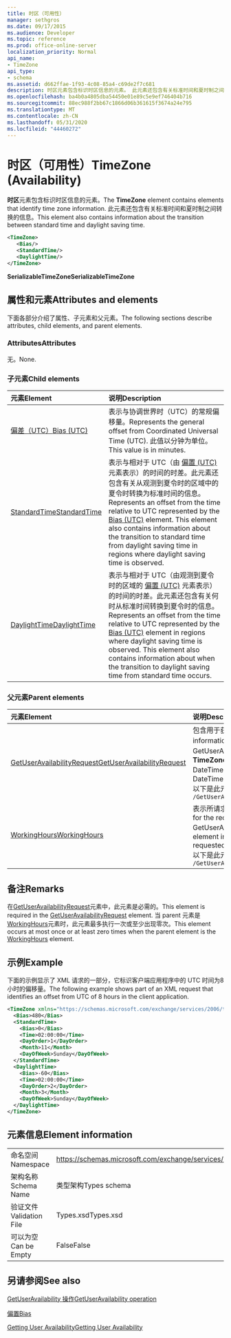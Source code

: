 ```yaml
---
title: 时区（可用性）
manager: sethgros
ms.date: 09/17/2015
ms.audience: Developer
ms.topic: reference
ms.prod: office-online-server
localization_priority: Normal
api_name:
- TimeZone
api_type:
- schema
ms.assetid: d662ffae-1f93-4c08-85a4-c69de2f7c681
description: 时区元素包含标识时区信息的元素。 此元素还包含有关标准时间和夏时制之间转换的信息。
ms.openlocfilehash: ba4b0a4805dba54450e01e89c5e9ef746404b716
ms.sourcegitcommit: 88ec988f2bb67c1866d06b361615f3674a24e795
ms.translationtype: MT
ms.contentlocale: zh-CN
ms.lasthandoff: 05/31/2020
ms.locfileid: "44460272"
---
```

# <a name="timezone-availability"></a><span data-ttu-id="9ec32-104">时区（可用性）</span><span class="sxs-lookup"><span data-stu-id="9ec32-104">TimeZone (Availability)</span></span>

<span data-ttu-id="9ec32-105">**时区**元素包含标识时区信息的元素。</span><span class="sxs-lookup"><span data-stu-id="9ec32-105">The **TimeZone** element contains elements that identify time zone information.</span></span> <span data-ttu-id="9ec32-106">此元素还包含有关标准时间和夏时制之间转换的信息。</span><span class="sxs-lookup"><span data-stu-id="9ec32-106">This element also contains information about the transition between standard time and daylight saving time.</span></span> 
  
```xml
<TimeZone>
   <Bias/>
   <StandardTime/>
   <DaylightTime/>
</TimeZone>
```

 <span data-ttu-id="9ec32-107">**SerializableTimeZone**</span><span class="sxs-lookup"><span data-stu-id="9ec32-107">**SerializableTimeZone**</span></span>
## <a name="attributes-and-elements"></a><span data-ttu-id="9ec32-108">属性和元素</span><span class="sxs-lookup"><span data-stu-id="9ec32-108">Attributes and elements</span></span>

<span data-ttu-id="9ec32-109">下面各部分介绍了属性、子元素和父元素。</span><span class="sxs-lookup"><span data-stu-id="9ec32-109">The following sections describe attributes, child elements, and parent elements.</span></span>
  
### <a name="attributes"></a><span data-ttu-id="9ec32-110">Attributes</span><span class="sxs-lookup"><span data-stu-id="9ec32-110">Attributes</span></span>

<span data-ttu-id="9ec32-111">无。</span><span class="sxs-lookup"><span data-stu-id="9ec32-111">None.</span></span>
  
### <a name="child-elements"></a><span data-ttu-id="9ec32-112">子元素</span><span class="sxs-lookup"><span data-stu-id="9ec32-112">Child elements</span></span>

|<span data-ttu-id="9ec32-113">**元素**</span><span class="sxs-lookup"><span data-stu-id="9ec32-113">**Element**</span></span>|<span data-ttu-id="9ec32-114">**说明**</span><span class="sxs-lookup"><span data-stu-id="9ec32-114">**Description**</span></span>|
|:-----|:-----|
|[<span data-ttu-id="9ec32-115">偏差（UTC）</span><span class="sxs-lookup"><span data-stu-id="9ec32-115">Bias (UTC)</span></span>](bias-utc.md) <br/> |<span data-ttu-id="9ec32-116">表示与协调世界时（UTC）的常规偏移量。</span><span class="sxs-lookup"><span data-stu-id="9ec32-116">Represents the general offset from Coordinated Universal Time (UTC).</span></span> <span data-ttu-id="9ec32-117">此值以分钟为单位。</span><span class="sxs-lookup"><span data-stu-id="9ec32-117">This value is in minutes.</span></span>  <br/> |
|[<span data-ttu-id="9ec32-118">StandardTime</span><span class="sxs-lookup"><span data-stu-id="9ec32-118">StandardTime</span></span>](standardtime.md) <br/> |<span data-ttu-id="9ec32-p104">表示与相对于 UTC（由 [偏置 (UTC)](bias-utc.md) 元素表示）的时间的时差。此元素还包含有关从观测到夏令时的区域中的夏令时转换为标准时间的信息。  </span><span class="sxs-lookup"><span data-stu-id="9ec32-p104">Represents an offset from the time relative to UTC represented by the [Bias (UTC)](bias-utc.md) element. This element also contains information about the transition to standard time from daylight saving time in regions where daylight saving time is observed.  </span></span><br/> |
|[<span data-ttu-id="9ec32-121">DaylightTime</span><span class="sxs-lookup"><span data-stu-id="9ec32-121">DaylightTime</span></span>](daylighttime.md) <br/> |<span data-ttu-id="9ec32-p105">表示与相对于 UTC（由观测到夏令时的区域的 [偏置 (UTC)](bias-utc.md) 元素表示）的时间的时差。此元素还包含有关何时从标准时间转换到夏令时的信息。  </span><span class="sxs-lookup"><span data-stu-id="9ec32-p105">Represents an offset from the time relative to UTC represented by the [Bias (UTC)](bias-utc.md) element in regions where daylight saving time is observed. This element also contains information about when the transition to daylight saving time from standard time occurs.  </span></span><br/> |
   
### <a name="parent-elements"></a><span data-ttu-id="9ec32-124">父元素</span><span class="sxs-lookup"><span data-stu-id="9ec32-124">Parent elements</span></span>

|<span data-ttu-id="9ec32-125">**元素**</span><span class="sxs-lookup"><span data-stu-id="9ec32-125">**Element**</span></span>|<span data-ttu-id="9ec32-126">**说明**</span><span class="sxs-lookup"><span data-stu-id="9ec32-126">**Description**</span></span>|
|:-----|:-----|
|[<span data-ttu-id="9ec32-127">GetUserAvailabilityRequest</span><span class="sxs-lookup"><span data-stu-id="9ec32-127">GetUserAvailabilityRequest</span></span>](getuseravailabilityrequest.md) <br/> |<span data-ttu-id="9ec32-128">包含用于获取用户可用性信息的参数。</span><span class="sxs-lookup"><span data-stu-id="9ec32-128">Contains the arguments used to obtain user availability information.</span></span> <span data-ttu-id="9ec32-129">这是一个根元素。</span><span class="sxs-lookup"><span data-stu-id="9ec32-129">This is a root element.</span></span>  <br/> <span data-ttu-id="9ec32-130">GetUserAvailabilityRequest 消息中的**时区**元素表示在其中指定请求中的 DateTime 值的时区。</span><span class="sxs-lookup"><span data-stu-id="9ec32-130">The **TimeZone** element in the GetUserAvailabilityRequest message represents the time zone in which the DateTime values in the request are specified.</span></span> <span data-ttu-id="9ec32-131">可用性服务返回的日期/时间值也在此时区中。</span><span class="sxs-lookup"><span data-stu-id="9ec32-131">The DateTime values returned by the Availability service are also in this time zone.</span></span>  <br/> <span data-ttu-id="9ec32-132">以下是此元素的 XPath：</span><span class="sxs-lookup"><span data-stu-id="9ec32-132">The following is the XPath to this element:</span></span>  <br/>  `/GetUserAvailabilityRequest` <br/> |
|[<span data-ttu-id="9ec32-133">WorkingHours</span><span class="sxs-lookup"><span data-stu-id="9ec32-133">WorkingHours</span></span>](workinghours-ex15websvcsotherref.md) <br/> |<span data-ttu-id="9ec32-134">表示所请求的邮箱用户的时区设置和工作时间。</span><span class="sxs-lookup"><span data-stu-id="9ec32-134">Represents the time zone settings and working hours for the requested mailbox user.</span></span>  <br/> <span data-ttu-id="9ec32-135">GetUserAvailabilityResponse 消息中的**时区**元素表示请求的邮箱用户的时区设置。</span><span class="sxs-lookup"><span data-stu-id="9ec32-135">The **TimeZone** element in the GetUserAvailabilityResponse message represents the time zone settings of the requested mailbox user.</span></span>  <br/> <span data-ttu-id="9ec32-136">以下是此元素的 XPath：</span><span class="sxs-lookup"><span data-stu-id="9ec32-136">The following is the XPath to this element:</span></span>  <br/>  `/GetUserAvailabilityResponse/FreeBusyResponseArray/FreeBusyResponse/FreeBusyView/WorkingHours` <br/> |
   
## <a name="remarks"></a><span data-ttu-id="9ec32-137">备注</span><span class="sxs-lookup"><span data-stu-id="9ec32-137">Remarks</span></span>

<span data-ttu-id="9ec32-138">在[GetUserAvailabilityRequest](getuseravailabilityrequest.md)元素中，此元素是必需的。</span><span class="sxs-lookup"><span data-stu-id="9ec32-138">This element is required in the [GetUserAvailabilityRequest](getuseravailabilityrequest.md) element.</span></span> <span data-ttu-id="9ec32-139">当 parent 元素是[WorkingHours](workinghours-ex15websvcsotherref.md)元素时，此元素最多执行一次或至少出现零次。</span><span class="sxs-lookup"><span data-stu-id="9ec32-139">This element occurs at most once or at least zero times when the parent element is the [WorkingHours](workinghours-ex15websvcsotherref.md) element.</span></span> 
  
## <a name="example"></a><span data-ttu-id="9ec32-140">示例</span><span class="sxs-lookup"><span data-stu-id="9ec32-140">Example</span></span>

<span data-ttu-id="9ec32-141">下面的示例显示了 XML 请求的一部分，它标识客户端应用程序中的 UTC 时间为8小时的偏移量。</span><span class="sxs-lookup"><span data-stu-id="9ec32-141">The following example shows part of an XML request that identifies an offset from UTC of 8 hours in the client application.</span></span>
  
```XML
<TimeZone xmlns="https://schemas.microsoft.com/exchange/services/2006/types">
  <Bias>480</Bias>
  <StandardTime>
    <Bias>0</Bias>
    <Time>02:00:00</Time>
    <DayOrder>1</DayOrder>
    <Month>11</Month>
    <DayOfWeek>Sunday</DayOfWeek>
  </StandardTime>
  <DaylightTime>
    <Bias>-60</Bias>
    <Time>02:00:00</Time>
    <DayOrder>2</DayOrder>
    <Month>3</Month>
    <DayOfWeek>Sunday</DayOfWeek>
  </DaylightTime>
</TimeZone>
```

## <a name="element-information"></a><span data-ttu-id="9ec32-142">元素信息</span><span class="sxs-lookup"><span data-stu-id="9ec32-142">Element information</span></span>

|||
|:-----|:-----|
|<span data-ttu-id="9ec32-143">命名空间</span><span class="sxs-lookup"><span data-stu-id="9ec32-143">Namespace</span></span>  <br/> |https://schemas.microsoft.com/exchange/services/2006/types  <br/> |
|<span data-ttu-id="9ec32-144">架构名称</span><span class="sxs-lookup"><span data-stu-id="9ec32-144">Schema Name</span></span>  <br/> |<span data-ttu-id="9ec32-145">类型架构</span><span class="sxs-lookup"><span data-stu-id="9ec32-145">Types schema</span></span>  <br/> |
|<span data-ttu-id="9ec32-146">验证文件</span><span class="sxs-lookup"><span data-stu-id="9ec32-146">Validation File</span></span>  <br/> |<span data-ttu-id="9ec32-147">Types.xsd</span><span class="sxs-lookup"><span data-stu-id="9ec32-147">Types.xsd</span></span>  <br/> |
|<span data-ttu-id="9ec32-148">可以为空</span><span class="sxs-lookup"><span data-stu-id="9ec32-148">Can be Empty</span></span>  <br/> |<span data-ttu-id="9ec32-149">False</span><span class="sxs-lookup"><span data-stu-id="9ec32-149">False</span></span>  <br/> |
   
## <a name="see-also"></a><span data-ttu-id="9ec32-150">另请参阅</span><span class="sxs-lookup"><span data-stu-id="9ec32-150">See also</span></span>



[<span data-ttu-id="9ec32-151">GetUserAvailability 操作</span><span class="sxs-lookup"><span data-stu-id="9ec32-151">GetUserAvailability operation</span></span>](getuseravailability-operation.md)
  
[<span data-ttu-id="9ec32-152">偏置</span><span class="sxs-lookup"><span data-stu-id="9ec32-152">Bias</span></span>](bias.md)


[<span data-ttu-id="9ec32-153">Getting User Availability</span><span class="sxs-lookup"><span data-stu-id="9ec32-153">Getting User Availability</span></span>](https://msdn.microsoft.com/library/d4133fcb-9b0f-4e6b-aadf-a389da83516a%28Office.15%29.aspx)

